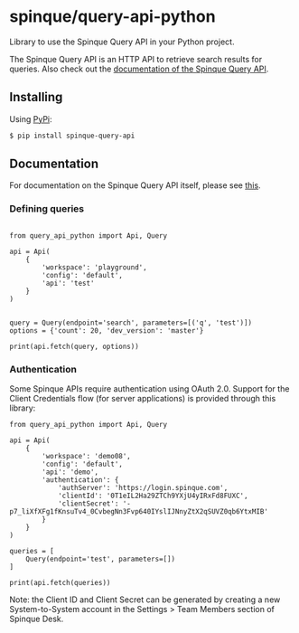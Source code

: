 # spinque/query-api-python

Library to use the Spinque Query API in your Python project. 

The Spinque Query API is an HTTP API to retrieve search results for queries. Also check out the [documentation of the Spinque Query API](https://docs.spinque.com/3.0/using-apis/basic.html).

## Installing

Using [PyPi](https://pypi.org/project/spinque-query-api/):

```bash
$ pip install spinque-query-api
```

## Documentation

For documentation on the Spinque Query API itself, please see [this](https://docs.spinque.com/3.0/using-apis/basic.html).

### Defining queries

```python3

from query_api_python import Api, Query

api = Api(
    {
        'workspace': 'playground',
        'config': 'default',
        'api': 'test'
    }
)


query = Query(endpoint='search', parameters=[('q', 'test')])
options = {'count': 20, 'dev_version': 'master'}

print(api.fetch(query, options))
```

### Authentication

Some Spinque APIs require authentication using OAuth 2.0. Support for the Client Credentials flow (for server applications) is provided through this library:

```python3
from query_api_python import Api, Query

api = Api(
    {
        'workspace': 'demo08',
        'config': 'default',
        'api': 'demo',
        'authentication': {
            'authServer': 'https://login.spinque.com',
            'clientId': '0T1eIL2Ha29ZTCh9YXjU4yIRxFd8FUXC',
            'clientSecret': '-p7_liXfXFg1fKnsuTv4_0CvbegNn3Fvp640IYslIJNnyZtX2qSUVZ0qb6YtxMIB'
        }
    }
)

queries = [
    Query(endpoint='test', parameters=[])
]

print(api.fetch(queries))
```

Note: the Client ID and Client Secret can be generated by creating a new System-to-System account in the Settings > Team Members section of Spinque Desk.
